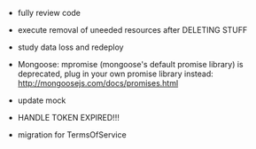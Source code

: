 - fully review code
- execute removal of uneeded resources after DELETING STUFF
- study data loss and redeploy
- Mongoose: mpromise (mongoose's default promise library) is deprecated, plug in your own promise library instead: http://mongoosejs.com/docs/promises.html
- update mock

- HANDLE TOKEN EXPIRED!!!

- migration for TermsOfService